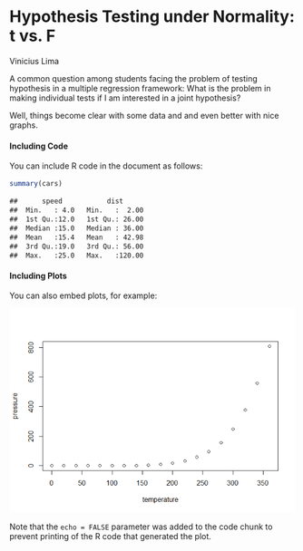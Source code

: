 Hypothesis Testing under Normality: t vs. F
================
Vinicius Lima

A common question among students facing the problem of testing hypothesis in a multiple regression framework: What is the problem in making individual tests if I am interested in a joint hypothesis?

Well, things become clear with some data and and even better with nice graphs.

#### Including Code

You can include R code in the document as follows:

``` r
summary(cars)
```

    ##      speed           dist       
    ##  Min.   : 4.0   Min.   :  2.00  
    ##  1st Qu.:12.0   1st Qu.: 26.00  
    ##  Median :15.0   Median : 36.00  
    ##  Mean   :15.4   Mean   : 42.98  
    ##  3rd Qu.:19.0   3rd Qu.: 56.00  
    ##  Max.   :25.0   Max.   :120.00

#### Including Plots

You can also embed plots, for example:

![](2020-04-03-t-versus-F_files/figure-markdown_github/pressure-1.png)

Note that the `echo = FALSE` parameter was added to the code chunk to prevent printing of the R code that generated the plot.
